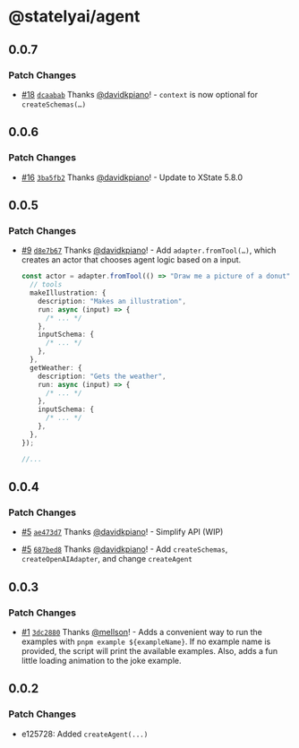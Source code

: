 # @statelyai/agent

## 0.0.7

### Patch Changes

- [#18](https://github.com/statelyai/agent/pull/18) [`dcaabab`](https://github.com/statelyai/agent/commit/dcaababe69255b7eaff3347d0cf09469d3e6cc78) Thanks [@davidkpiano](https://github.com/davidkpiano)! - `context` is now optional for `createSchemas(…)`

## 0.0.6

### Patch Changes

- [#16](https://github.com/statelyai/agent/pull/16) [`3ba5fb2`](https://github.com/statelyai/agent/commit/3ba5fb2392b51dee71f2585ed662b4ee9ecd6c41) Thanks [@davidkpiano](https://github.com/davidkpiano)! - Update to XState 5.8.0

## 0.0.5

### Patch Changes

- [#9](https://github.com/statelyai/agent/pull/9) [`d8e7b67`](https://github.com/statelyai/agent/commit/d8e7b673f6d265f37b2096b25d75310845860271) Thanks [@davidkpiano](https://github.com/davidkpiano)! - Add `adapter.fromTool(…)`, which creates an actor that chooses agent logic based on a input.

  ```ts
  const actor = adapter.fromTool(() => "Draw me a picture of a donut", {
    // tools
    makeIllustration: {
      description: "Makes an illustration",
      run: async (input) => {
        /* ... */
      },
      inputSchema: {
        /* ... */
      },
    },
    getWeather: {
      description: "Gets the weather",
      run: async (input) => {
        /* ... */
      },
      inputSchema: {
        /* ... */
      },
    },
  });

  //...
  ```

## 0.0.4

### Patch Changes

- [#5](https://github.com/statelyai/agent/pull/5) [`ae473d7`](https://github.com/statelyai/agent/commit/ae473d73399a15ac3199d77d00eb44a0ea5626db) Thanks [@davidkpiano](https://github.com/davidkpiano)! - Simplify API (WIP)

- [#5](https://github.com/statelyai/agent/pull/5) [`687bed8`](https://github.com/statelyai/agent/commit/687bed87f29bd1d13447cc53b5154da0fe6fdcab) Thanks [@davidkpiano](https://github.com/davidkpiano)! - Add `createSchemas`, `createOpenAIAdapter`, and change `createAgent`

## 0.0.3

### Patch Changes

- [#1](https://github.com/statelyai/agent/pull/1) [`3dc2880`](https://github.com/statelyai/agent/commit/3dc28809a7ffd915a69d9f3374531c31fc1ee357) Thanks [@mellson](https://github.com/mellson)! - Adds a convenient way to run the examples with `pnpm example ${exampleName}`. If no example name is provided, the script will print the available examples. Also, adds a fun little loading animation to the joke example.

## 0.0.2

### Patch Changes

- e125728: Added `createAgent(...)`
